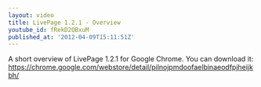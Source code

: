 ```yaml
---
layout: video
title: LivePage 1.2.1 - Overview
youtube_id: fRekD2QBxuM
published_at: '2012-04-09T15:11:51Z'
---
```

A short overview of LivePage 1.2.1 for Google Chrome.
You can download it: https://chrome.google.com/webstore/detail/pilnojpmdoofaelbinaeodfpjheijkbh/